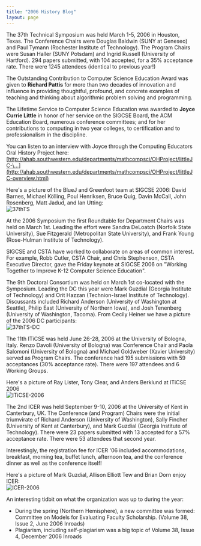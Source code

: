 ```yaml
---
title: "2006 History Blog"
layout: page
---
```


The 37th Technical Symposium was held March 1-5, 2006 in Houston, Texas.
The Conference Chairs were Douglas Baldwin (SUNY at Geneseo) and Paul
Tymann (Rochester Institute of Technology). The Program Chairs were
Susan Haller (SUNY Potsdam) and Ingrid Russell (University of Hartford).
294 papers submitted, with 104 accepted, for a 35% acceptance rate.
There were 1245 attendees (identical to previous year!)

The Outstanding Contribution to Computer Science Education Award was
given to **Richard Pattis** for more than two decades of innovation and
influence in providing thoughtful, profound, and concrete examples of
teaching and thinking about algorithmic problem solving and programming.

The Lifetime Service to Computer Science Education was awarded to
**Joyce Currie Little** in honor of her service on the SIGCSE Board, the
ACM Education Board, numerous conference committees; and for her
contributions to computing in two year colleges, to certification and to
professionalism in the discipline.

You can listen to an interview with Joyce through the Computing
Educators Oral History Project here:\
[http://ahab.southwestern.edu/departments/mathcompsci/OHProject/littleJC-\...](http://ahab.southwestern.edu/departments/mathcompsci/OHProject/littleJC-overview.html)

Here\'s a picture of the BlueJ and Greenfoot team at SIGCSE 2006: David
Barnes, Michael Kölling, Poul Henriksen, Bruce Quig, Davin McCall, John
Rosenberg, Matt Jadud, and Ian Utting:\
![37thTS](../../files/images/50yearsofSIGCSE/37thTS.jpg)

At the 2006 Symposium the first Roundtable for Department Chairs was
held on March 1st. Leading the effort were Sandra DeLoatch (Norfolk
State University), Sue Fitzgerald (Metropolitan State University), and
Frank Young (Rose-Hulman Institute of Technology).

SIGCSE and CSTA have worked to collaborate on areas of common interest.
For example, Robb Cutler, CSTA Chair, and Chris Stephenson, CSTA
Executive Director, gave the Friday keynote at SIGCSE 2006 on "Working
Together to Improve K-12 Computer Science Education".

The 9th Doctoral Consortium was held on March 1st co-located with the
Symposium. Leading the DC this year were Mark Guzdial (Georgia Institute
of Technology) and Orit Hazzan (Technion-Israel Institute of
Technology). Discussants included Richard Anderson (University of
Washington at Seattle), Philip East (University of Northern Iowa), and
Josh Tenenberg (University of Washington, Tacoma). From Cecily Heiner we
have a picture of the 2006 DC participants:\
![37thTS-DC](../../files/images/50yearsofSIGCSE/37thTS-DC.jpg)

The 11th ITiCSE was held June 26-28, 2006 at the University of Bologna,
Italy. Renzo Davoli (University of Bologna) was Conference Chair and
Paola Salomoni (University of Bologna) and Michael Goldweber (Xavier
University) served as Program Chairs. The conference had 195 submissions
with 59 acceptances (30% acceptance rate). There were 197 attendees and
6 Working Groups.

Here\'s a picture of Ray Lister, Tony Clear, and Anders Berklund at
ITiCSE 2006\
![ITiCSE-2006](../../files/images/50yearsofSIGCSE/ITiCSE-2006.jpg)

The 2nd ICER was held September 9-10, 2006 at the University of Kent in
Canterbury, UK. The Conference (and Program) Chairs were the initial
triumvirate of Richard Anderson (University of Washington), Sally
Fincher (University of Kent at Canterbury), and Mark Guzdial (Georgia
Institute of Technology). There were 23 papers submitted with 13
accepted for a 57% acceptance rate. There were 53 attendees that second
year.

Interestingly, the registration fee for ICER '06 included
accommodations, breakfast, morning tea, buffet lunch, afternoon tea, and
the conference dinner as well as the conference itself!

Here\'s a picture of Mark Guzdial, Allison Elliott Tew and Brian Dorn
enjoy ICER:\
![ICER-2006](../../files/images/50yearsofSIGCSE/ICER-2006.jpg)

An interesting tidbit on what the organization was up to during the
year:

-   During the spring (Northern Hemisphere), a new committee was formed:
    Committee on Models for Evaluating Faculty Scholarship. (Volume 38,
    Issue 2, June 2006 Inroads)
-   Plagiarism, including self-plagiarism was a big topic of Volume 38,
    Issue 4, December 2006 Inroads